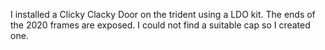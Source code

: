 I installed a Clicky Clacky Door on the trident using a LDO kit.  The ends of the 2020 frames are exposed.  I could not find a suitable cap so I created one.

